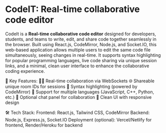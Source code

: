 # CodeIT: Real-time collaborative code editor
CodeIt is a **Real-time collaborative code editor** designed for developers, students, and teams to write, edit, and share code together seamlessly in the browser. Built using React.js, CodeMirror, Node.js, and Socket.IO, this web-based application allows multiple users to edit the same code file simultaneously, seeing changes in real-time.
It supports syntax highlighting for popular programming languages, live code sharing via unique session links, and a minimal, clean user interface to enhance the collaborative coding experience.

🔑 Key Features:
🧑‍💻 Real-time collaboration via WebSockets
🌐 Shareable unique room IDs for sessions
🎨 Syntax highlighting (powered by CodeMirror)
📂 Support for multiple languages (JavaScript, C++, Python, etc.)
💬 Optional chat panel for collaboration
🎯 Clean UI with responsive design

🛠️ Tech Stack:
Frontend: React.js, Tailwind CSS, CodeMirror
Backend: Node.js, Express.js, Socket.IO
Deployment (optional): Vercel/Netlify for frontend, Render/Heroku for backend
